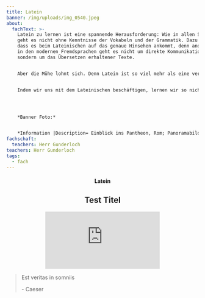 ```yaml
---
title: Latein
banner: /img/uploads/img_0540.jpeg
about:
  fachText: >-
    Latein zu lernen ist eine spannende Herausforderung: Wie in allen Sprachen
    geht es nicht ohne Kenntnisse der Vokabeln und der Grammatik. Dazu kommt,
    dass es beim Lateinischen auf das genaue Hinsehen ankommt, denn anders als
    in den modernen Fremdsprachen geht es nicht um direkte Kommunikation,
    sondern um das Übersetzen erhaltener Texte. 


    Aber die Mühe lohnt sich. Denn Latein ist so viel mehr als eine vermeintlich tote Sprache: Die Römer haben über Jahrhunderte hin die Antike geprägt und Vorbilder in so verschiedenartigen Bereichen wie Philosophie, Architektur und Kunst geschaffen, an denen wir uns noch heute messen; nicht zuletzt haben sie durch das Lateinische unser Mittelalter gestaltet. 


    Indem wir uns mit dem Lateinischen beschäftigen, lernen wir so nicht nur eine Sprache kennen, die vielen Tochtersprachen zugrunde liegt und deren Erlernen erheblich vereinfacht, wir absolvieren gleichsam einen umfassenden Einführungskurs in die europäische Kultur. Deshalb ist es mehr als die Mühe wert, Latein zu lernen. 




    *B﻿anner Foto:*


    *Information |Description= Einblick ins Pantheon, Rom; Panoramabild |Source= own work |Date= 04-09-2005 |Author= Stefan Bauer,[ http://www.ferras.at ](http://www.ferras.at)|Permission= |other_versions= }}*
fachschaft:
  teachers: Herr Gunderloch
teachers: Herr Gunderloch
tags:
  - fach
---
```

<center><div class="title"><h4>Latein</h4><h2>Test Titel</h2></div></center>

<center><iframe class="youtube component" src="https://www.youtube.com/embed/K8bwKbovoVk?si=fwYUPNAgq_2mM5Ht" title="YouTube video player" frameborder="0" allow="accelerometer; autoplay; clipboard-write; encrypted-media; gyroscope; picture-in-picture; web-share" allowfullscreen></iframe></center>

<blockquote class="component"><p>Est veritas in somniis</p><div class="author"><p> - Caeser</p></div></blockquote>
